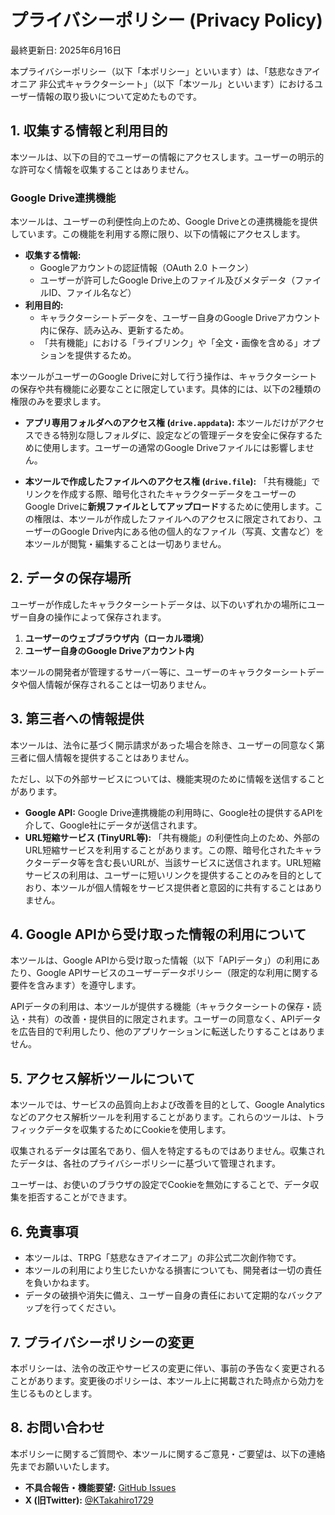 # プライバシーポリシー (Privacy Policy)

最終更新日: 2025年6月16日

本プライバシーポリシー（以下「本ポリシー」といいます）は、「慈悲なきアイオニア 非公式キャラクターシート」（以下「本ツール」といいます）におけるユーザー情報の取り扱いについて定めたものです。

## 1. 収集する情報と利用目的

本ツールは、以下の目的でユーザーの情報にアクセスします。ユーザーの明示的な許可なく情報を収集することはありません。

### Google Drive連携機能

本ツールは、ユーザーの利便性向上のため、Google Driveとの連携機能を提供しています。この機能を利用する際に限り、以下の情報にアクセスします。

- **収集する情報:**
  - Googleアカウントの認証情報（OAuth 2.0 トークン）
  - ユーザーが許可したGoogle Drive上のファイル及びメタデータ（ファイルID、ファイル名など）
- **利用目的:**
  - キャラクターシートデータを、ユーザー自身のGoogle Driveアカウント内に保存、読み込み、更新するため。
  - 「共有機能」における「ライブリンク」や「全文・画像を含める」オプションを提供するため。

本ツールがユーザーのGoogle Driveに対して行う操作は、キャラクターシートの保存や共有機能に必要なことに限定しています。具体的には、以下の2種類の権限のみを要求します。

- **アプリ専用フォルダへのアクセス権 (`drive.appdata`):**
  本ツールだけがアクセスできる特別な隠しフォルダに、設定などの管理データを安全に保存するために使用します。ユーザーの通常のGoogle Driveファイルには影響しません。

- **本ツールで作成したファイルへのアクセス権 (`drive.file`):**
  「共有機能」でリンクを作成する際、暗号化されたキャラクターデータをユーザーのGoogle Driveに**新規ファイルとしてアップロード**するために使用します。この権限は、本ツールが作成したファイルへのアクセスに限定されており、ユーザーのGoogle Drive内にある他の個人的なファイル（写真、文書など）を本ツールが閲覧・編集することは一切ありません。

## 2. データの保存場所

ユーザーが作成したキャラクターシートデータは、以下のいずれかの場所にユーザー自身の操作によって保存されます。

1.  **ユーザーのウェブブラウザ内（ローカル環境）**
2.  **ユーザー自身のGoogle Driveアカウント内**

本ツールの開発者が管理するサーバー等に、ユーザーのキャラクターシートデータや個人情報が保存されることは一切ありません。

## 3. 第三者への情報提供

本ツールは、法令に基づく開示請求があった場合を除き、ユーザーの同意なく第三者に個人情報を提供することはありません。

ただし、以下の外部サービスについては、機能実現のために情報を送信することがあります。

- **Google API:** Google Drive連携機能の利用時に、Google社の提供するAPIを介して、Google社にデータが送信されます。
- **URL短縮サービス (TinyURL等):** 「共有機能」の利便性向上のため、外部のURL短縮サービスを利用することがあります。この際、暗号化されたキャラクターデータ等を含む長いURLが、当該サービスに送信されます。URL短縮サービスの利用は、ユーザーに短いリンクを提供することのみを目的としており、本ツールが個人情報をサービス提供者と意図的に共有することはありません。

## 4. Google APIから受け取った情報の利用について

本ツールは、Google APIから受け取った情報（以下「APIデータ」）の利用にあたり、Google APIサービスのユーザーデータポリシー（限定的な利用に関する要件を含みます）を遵守します。

APIデータの利用は、本ツールが提供する機能（キャラクターシートの保存・読込・共有）の改善・提供目的に限定されます。ユーザーの同意なく、APIデータを広告目的で利用したり、他のアプリケーションに転送したりすることはありません。

## 5. アクセス解析ツールについて

本ツールでは、サービスの品質向上および改善を目的として、Google Analyticsなどのアクセス解析ツールを利用することがあります。これらのツールは、トラフィックデータを収集するためにCookieを使用します。

収集されるデータは匿名であり、個人を特定するものではありません。収集されたデータは、各社のプライバシーポリシーに基づいて管理されます。

ユーザーは、お使いのブラウザの設定でCookieを無効にすることで、データ収集を拒否することができます。

## 6. 免責事項

- 本ツールは、TRPG「慈悲なきアイオニア」の非公式二次創作物です。
- 本ツールの利用により生じたいかなる損害についても、開発者は一切の責任を負いかねます。
- データの破損や消失に備え、ユーザー自身の責任において定期的なバックアップを行ってください。

## 7. プライバシーポリシーの変更

本ポリシーは、法令の改正やサービスの変更に伴い、事前の予告なく変更されることがあります。変更後のポリシーは、本ツール上に掲載された時点から効力を生じるものとします。

## 8. お問い合わせ

本ポリシーに関するご質問や、本ツールに関するご意見・ご要望は、以下の連絡先までお願いいたします。

- **不具合報告・機能要望:** [GitHub Issues](https://github.com/ktakahiro1729/aioniacs/issues)
- **X (旧Twitter):** [@KTakahiro1729](https://twitter.com/KTakahiro1729)
